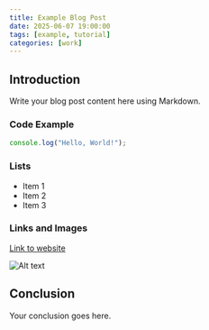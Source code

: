 ```yaml
---
title: Example Blog Post
date: 2025-06-07 19:00:00
tags: [example, tutorial]
categories: [work]
---
```


## Introduction

Write your blog post content here using Markdown.

### Code Example

```javascript
console.log("Hello, World!");
```

### Lists

- Item 1
- Item 2
- Item 3

### Links and Images

[Link to website](https://example.com)

![Alt text](image-url.jpg)

## Conclusion

Your conclusion goes here.
